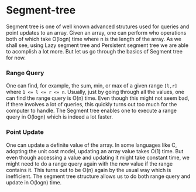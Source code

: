 # Segment-tree

Segment tree is one of well known advanced strutures used for queries and point updates to an array. Given an array, one can perform who operations both of which take O(logn) time where n is the length of the array. As we shall see, using Lazy segment tree and Persistent segment tree we are able to acomplish a lot more. But let us go through the basics of Segment tree for now.

### Range Query
One can find, for example, the sum, min, or max of a given range ``[l,r]`` where ``1 <= l <= r <= n``. Usually, just by going through all the values, one can find the range query is O(n) time. Even though this might not seem bad, if there involves a lot of queries, this quickly turns out too much for the computer to handle. The Segment tree enables one to execute a range query in O(logn) which is indeed a lot faster.


### Point Update
One can update a definite value of the array. In some languages like C, adopting the unit cost model, updating an array value takes O(1) time. But even though accessing a value and updating it might take constant time, we might need to do a range query again with the new value if the range contains it. This turns out to be O(n) again by the usual way which is inefficient. The segment tree structure allows us to do both range query and update in O(logn) time.
